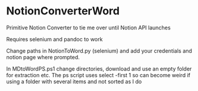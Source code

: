 # NotionConverterWord
 Primitive Notion Converter to tie me over until Notion API launches
 
Requires selenium and pandoc to work

Change paths in NotionToWord.py (selenium) and add your credentials and notion page where prompted.

In MDtoWordPS.ps1 change directories, download and use an empty folder for extraction etc. The ps script uses select -first 1 so can become weird if using a folder with several items and not sorted as I do
